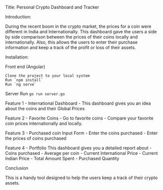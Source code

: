 Title: Personal Crypto Dashboard and Tracker

Introduction:

During the recent boom in the crypto market, the prices for a coin were different in India and Internationally. This dashboard gave the users a side by side comparison between the prices of their coins locally and internationally. Also, this allows the users to enter their purchase information and keep a track of the profit or loss of their assets.

Installation:

Front end (Angular)

    Clone the project to your local system
    Run `npm install`
    Run `ng serve`

Server
    Run `go run server.go`

Feature 1 - International Dashboard
    - This dashboard gives you an idea about the coins and their Global Prices

Feature 2 - Favorite Coins
    - Go to favorite coins
    - Compare your favorite coin prices internationally and locally.

Feature 3 - Purchased coin Input Form 
    - Enter the coins purchased 
    - Enter the prices of coins purchased

Feature 4 - Portfolio
    This dashboard gives you a detailed report about
        - Coins purchased
        - Average per coin
        - Current International Price
        - Current Indian Price
        - Total Amount Spent
        - Purchased Quantity

Conclusion 

This is a handy tool designed to help the users keep a track of their crypto assets.
